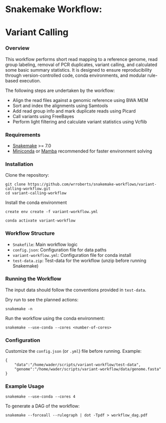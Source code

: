 # Snakemake Workflow: 
# Variant Calling

### Overview
This workflow performs short read mapping to a reference genome, read group labeling, removal of PCR duplicates, variant calling, and calculated some basic summary statistics. It is designed to ensure reproducibility through version-controlled code, conda environments, and modular rule-based execution.

The following steps are undertaken by the workflow:
- Align the read files against a genomic reference using BWA MEM
- Sort and index the alignments using Samtools
- Add read group info and mark duplicate reads using Picard
- Call variants using FreeBayes
- Perform light filtering and calculate variant statistics using Vcflib

### Requirements
- [Snakemake](https://snakemake.readthedocs.io/en/stable/) >= 7.0
- [Miniconda](https://docs.conda.io/en/latest/miniconda.html) or [Mamba](https://mamba.readthedocs.io/en/latest/) recommended for faster environment solving

### Installation
Clone the repository:
```
git clone https://github.com/wrroberts/snakemake-workflows/variant-calling-workflow.git
cd variant-calling-workflow
```
Install the conda environment
```
create env create -f variant-workflow.yml

conda activate variant-workflow
```

### Workflow Structure
- `Snakefile`: Main workflow logic
- `config.json`: Configuration file for data paths
- `variant-workflow.yml`: Configuration file for conda install
- `test-data.zip`: Test-data for the workflow (unzip before running Snakemake)

### Running the Workflow
The input data should follow the conventions provided in `test-data`.

Dry run to see the planned actions:
```
snakemake -n
```
Run the workflow using the conda environment:
```
snakemake --use-conda --cores <number-of-cores>
```

### Configuration
Customize the `config.json` (or `.yml`) file before running. Example:
```
{
	"data":"/home/wader/scripts/variant-workflow/test-data",
	"genome":"/home/wader/scripts/variant-workflow/data/genome.fasta"
}
```

### Example Usage
```
snakemake --use-conda --cores 4
```
To generate a DAG of the workflow:
```
snakemake --forceall --rulegraph | dot -Tpdf > workflow_dag.pdf
```
